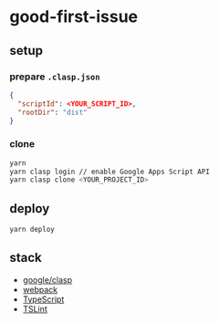 # good-first-issue
## setup
### prepare `.clasp.json`
```json
{
  "scriptId": <YOUR_SCRIPT_ID>,
  "rootDir": "dist"
}
```

### clone
```sh
yarn
yarn clasp login // enable Google Apps Script API
yarn clasp clone <YOUR_PROJECT_ID>
```

## deploy
```sh
yarn deploy
```

## stack
- [google/clasp](https://github.com/google/clasp)
- [webpack](https://webpack.js.org/)
- [TypeScript](http://www.typescriptlang.org/)
- [TSLint](https://palantir.github.io/tslint/)
